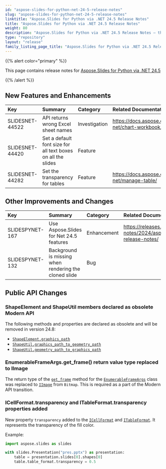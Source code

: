 ```yaml
---
id: "aspose-slides-for-python-net-24-5-release-notes"
slug: "aspose-slides-for-python-net-24-5-release-notes"
linktitle: "Aspose.Slides for Python via .NET 24.5 Release Notes"
title: "Aspose.Slides for Python via .NET 24.5 Release Notes"
weight: 80
description: "Aspose.Slides for Python via .NET 24.5 Release Notes – the latest updates and fixes."
type: "repository"
layout: "release"
family_listing_page_title: "Aspose.Slides for Python via .NET 24.5 Release Notes"
---
```


{{% alert color="primary" %}} 

This page contains release notes for [Aspose.Slides for Python via .NET 24.5](https://pypi.org/project/Aspose.Slides/24.5/)

{{% /alert %}} 

## New Features and Enhancements
|**Key**|**Summary**|**Category**|**Related Documentation**|
| :- | :- | :- | :- |
|SLIDESNET-44522|API returns wrong Excel sheet names|Investigation|<https://docs.aspose.com/slides/python-net/chart-workbook/>|
|SLIDESNET-44420|Set a default font size for all text boxes on all the slides|Feature||
|SLIDESNET-44282|Set the transparency for tables|Feature|<https://docs.aspose.com/slides/python-net/manage-table/>

## Other Improvements and Changes
|**Key**|**Summary**|**Category**|**Related Documentation**|
| :- | :- | :- | :- |
|SLIDESPYNET-167|Use Aspose.Slides for Net 24.5 features|Enhancement|<https://releases.aspose.com/slides/net/release-notes/2024/aspose-slides-for-net-24-5-release-notes/>|
|SLIDESPYNET-132|Background is missing when rendering the cloned slide|Bug||

## Public API Changes

### ShapeElement and ShapeUtil members declared as obsolete Modern API

The following methods and properties are declared as obsolete and will be removed in version 24.8:
- [`ShapeElement.graphics_path`](https://reference.aspose.com/slides/python-net/aspose.slides/shapeelement/graphics_path/)
- [`ShapeUtil.graphics_path_to_geometry_path`](https://reference.aspose.com/slides/python-net/aspose.slides.util/shapeutil/graphics_path_to_geometry_path/#asposepydrawingdrawing2dgraphicspath)
- [`ShapeUtil.geometry_path_to_graphics_path`](https://reference.aspose.com/slides/python-net/aspose.slides.util/shapeutil/geometry_path_to_graphics_path/#igeometrypath)

### EnumerableFrameArgs.get_frame() return value type replaced to IImage

The return type of the [`get_frame`](https://reference.aspose.com/slides/python-net/aspose.slides.export/enumerableframeargs/get_frame/#) method for the [`EnumerableFrameArgs`](https://reference.aspose.com/slides/python-net/aspose.slides.export/enumerableframeargs/) class was replaced to [`IImage`](https://reference.aspose.com/slides/python-net/aspose.slides/iimage/) from `Bitmap`. This is required as a part of the Modern API transition.

### ICellFormat.transparency and ITableFormat.transparency properties added

New property `transparency` added to the [`ICellFormat`](https://reference.aspose.com/slides/python-net/aspose.slides/icellformat/) and [`ITableFormat`](https://reference.aspose.com/slides/python-net/aspose.slides/itableformat/). It represents the transparency of the fill color.

Example:

```python
import aspose.slides as slides

with slides.Presentation("pres.pptx") as presentation:
    table = presentation.slides[0].shapes[0]
    table.table_format.transparency = 0.5
```
